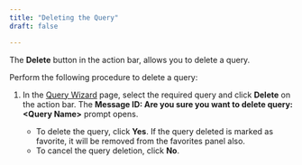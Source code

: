 ```yaml
---
title: "Deleting the Query"
draft: false

---
```

The **Delete** button in the action bar, allows you to delete a query.

Perform the following procedure to delete a query:

  1. In the [Query Wizard](Query-Wizard.md) page, select the required query and click **Delete** on the action bar. The **Message ID: Are you sure you want to delete query: \<Query Name\>** prompt opens. 

     * To delete the query, click **Yes**. If the query deleted is marked as favorite, it will be removed from the favorites panel also.
     * To cancel the query deletion, click **No**. 

